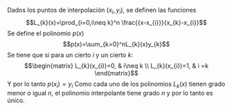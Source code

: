 Dados los puntos de interpolación $(x_{i},y_{i})$, se definen las funciones
$$L_{k}(x)=\prod_{i=0,i\neq k}^n \frac{{x-x_{i}}}{x_{k}-x_{i}}$$
Se define el polinomio $p(x)$
$$p(x)=\sum_{k=0}^nL_{k}(x)y_{k}$$
Se tiene que si para un cierto $i$ y un cierto $k$:
$$\begin{matrix}
L_{k}(x_{i})=0, & i\neq k \\
L_{k}(x_{i})=1, & i =k 
\end{matrix}$$
Y por lo tanto $p(x_{i})=y_{i}$
Como cada uno de los polinomios $L_{k}(x)$ tienen grado menor o igual $n$, el polinomio interpolante tiene grado $n$ y por lo tanto es único.